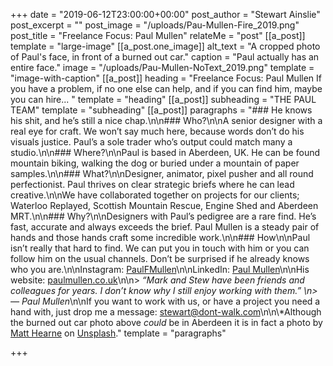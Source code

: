 +++
date = "2019-06-12T23:00:00+00:00"
post_author = "Stewart Ainslie"
post_excerpt = ""
post_image = "/uploads/Pau-Mullen-Fire_2019.png"
post_title = "Freelance Focus: Paul Mullen"
relateMe = "post"
[[a_post]]
template = "large-image"
[[a_post.one_image]]
alt_text = "A cropped photo of Paul's face, in front of a burned out car."
caption = "Paul actually has an entire face."
image = "/uploads/Pau-Mullen-NoText_2019.png"
template = "image-with-caption"
[[a_post]]
heading = "Freelance Focus: Paul Mullen  If you have a problem, if no one else can help, and if you can find him, maybe you can hire... "
template = "heading"
[[a_post]]
subheading = "THE PAUL TEAM"
template = "subheading"
[[a_post]]
paragraphs = "### He knows his shit, and he’s still a nice chap.\n\n### Who?\n\nA senior designer with a real eye for craft. We won’t say much here, because words don’t do his visuals justice. Paul’s a sole trader who’s output could match many a studio.\n\n### Where?\n\nPaul is based in Aberdeen, UK. He can be found mountain biking, walking the dog or buried under a mountain of paper samples.\n\n### What?\n\nDesigner, animator, pixel pusher and all round perfectionist. Paul thrives on clear strategic briefs where he can lead creative.\n\nWe have collaborated together on projects for our clients; Waterloo Replayed, Scottish Mountain Rescue, Engine Shed and Aberdeen MRT.\n\n### Why?\n\nDesigners with Paul’s pedigree are a rare find. He’s fast, accurate and always exceeds the brief. Paul Mullen is a steady pair of hands and those hands craft some incredible work.\n\n### How\n\nPaul isn’t really that hard to find. We can put you in touch with him or you can follow him on the usual channels. Don’t be surprised if he already knows who you are.\n\nInstagram: [PaulFMullen](https://www.instagram.com/paulfmullen/)\n\nLinkedIn: [Paul Mullen](https://www.linkedin.com/in/paul-mullen-12b3a748/)\n\nHis website: [paulmullen.co.uk](http://www.paulmullen.co.uk/)\n\n> _“Mark and Stew have been friends and colleagues for years. I don’t know why I still enjoy working with them.”  \n>  — Paul Mullen_\n\nIf you want to work with us, or have a project you need a hand with, just drop me a message: stewart@dont-walk.com\n\n\\*Although the burned out car photo above _could_ be in Aberdeen it is in fact a photo by [Matt Hearne](https://unsplash.com/@matthearne?utm_source=unsplash&utm_medium=referral&utm_content=creditCopyText) on [Unsplash](https://unsplash.com/?utm_source=unsplash&utm_medium=referral&utm_content=creditCopyText)."
template = "paragraphs"

+++
